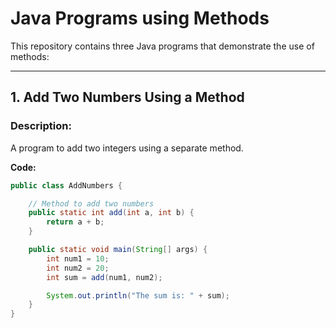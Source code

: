 # Java Programs using Methods

This repository contains three Java programs that demonstrate the use of methods:

---

## 1. Add Two Numbers Using a Method
### **Description:**
A program to add two integers using a separate method.

**Code:**
```java
public class AddNumbers {

    // Method to add two numbers
    public static int add(int a, int b) {
        return a + b;
    }

    public static void main(String[] args) {
        int num1 = 10;
        int num2 = 20;
        int sum = add(num1, num2);

        System.out.println("The sum is: " + sum);
    }
}
